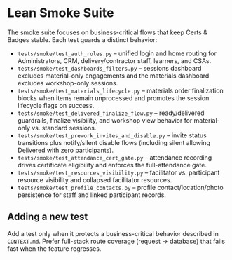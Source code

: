 # Lean Smoke Suite

The smoke suite focuses on business-critical flows that keep Certs & Badges stable. Each test guards a distinct behavior:

- `tests/smoke/test_auth_roles.py` – unified login and home routing for Administrators, CRM, delivery/contractor staff, learners, and CSAs.
- `tests/smoke/test_dashboards_filters.py` – sessions dashboard excludes material-only engagements and the materials dashboard excludes workshop-only sessions.
- `tests/smoke/test_materials_lifecycle.py` – materials order finalization blocks when items remain unprocessed and promotes the session lifecycle flags on success.
- `tests/smoke/test_delivered_finalize_flow.py` – ready/delivered guardrails, finalize visibility, and workshop view behavior for material-only vs. standard sessions.
- `tests/smoke/test_prework_invites_and_disable.py` – invite status transitions plus notify/silent disable flows (including silent allowing Delivered with zero participants).
- `tests/smoke/test_attendance_cert_gate.py` – attendance recording drives certificate eligibility and enforces the full-attendance gate.
- `tests/smoke/test_resources_visibility.py` – facilitator vs. participant resource visibility and collapsed facilitator resources.
- `tests/smoke/test_profile_contacts.py` – profile contact/location/photo persistence for staff and linked participant records.

## Adding a new test

Add a test only when it protects a business-critical behavior described in `CONTEXT.md`. Prefer full-stack route coverage (request → database) that fails fast when the feature regresses.
